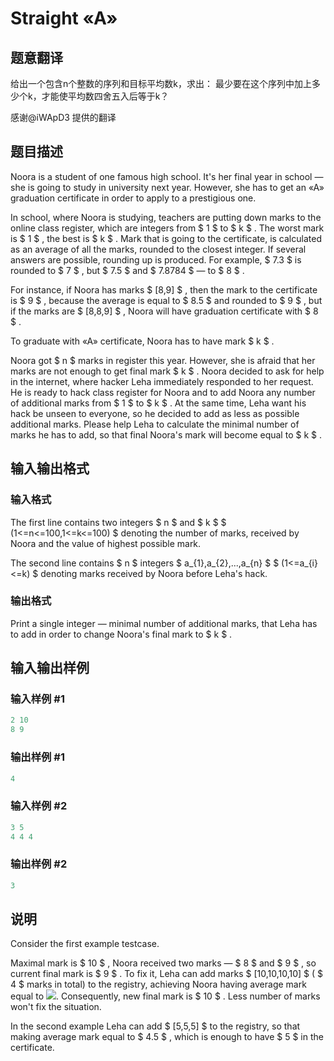 # Straight «A»

## 题意翻译

给出一个包含n个整数的序列和目标平均数k，求出： 最少要在这个序列中加上多少个k，才能使平均数四舍五入后等于k？

感谢@iWApD3 提供的翻译

## 题目描述

Noora is a student of one famous high school. It's her final year in school — she is going to study in university next year. However, she has to get an «A» graduation certificate in order to apply to a prestigious one.

In school, where Noora is studying, teachers are putting down marks to the online class register, which are integers from $ 1 $ to $ k $ . The worst mark is $ 1 $ , the best is $ k $ . Mark that is going to the certificate, is calculated as an average of all the marks, rounded to the closest integer. If several answers are possible, rounding up is produced. For example, $ 7.3 $ is rounded to $ 7 $ , but $ 7.5 $ and $ 7.8784 $ — to $ 8 $ .

For instance, if Noora has marks $ [8,9] $ , then the mark to the certificate is $ 9 $ , because the average is equal to $ 8.5 $ and rounded to $ 9 $ , but if the marks are $ [8,8,9] $ , Noora will have graduation certificate with $ 8 $ .

To graduate with «A» certificate, Noora has to have mark $ k $ .

Noora got $ n $ marks in register this year. However, she is afraid that her marks are not enough to get final mark $ k $ . Noora decided to ask for help in the internet, where hacker Leha immediately responded to her request. He is ready to hack class register for Noora and to add Noora any number of additional marks from $ 1 $ to $ k $ . At the same time, Leha want his hack be unseen to everyone, so he decided to add as less as possible additional marks. Please help Leha to calculate the minimal number of marks he has to add, so that final Noora's mark will become equal to $ k $ .

## 输入输出格式

### 输入格式

The first line contains two integers $ n $ and $ k $ $ (1<=n<=100,1<=k<=100) $ denoting the number of marks, received by Noora and the value of highest possible mark.

The second line contains $ n $ integers $ a_{1},a_{2},...,a_{n} $ $ (1<=a_{i}<=k) $ denoting marks received by Noora before Leha's hack.

### 输出格式

Print a single integer — minimal number of additional marks, that Leha has to add in order to change Noora's final mark to $ k $ .

## 输入输出样例

### 输入样例 #1

```cpp
2 10
8 9

```
### 输出样例 #1

```cpp
4
```


### 输入样例 #2

```cpp
3 5
4 4 4

```
### 输出样例 #2

```cpp
3
```


## 说明

Consider the first example testcase.

Maximal mark is $ 10 $ , Noora received two marks — $ 8 $ and $ 9 $ , so current final mark is $ 9 $ . To fix it, Leha can add marks $ [10,10,10,10] $ ( $ 4 $ marks in total) to the registry, achieving Noora having average mark equal to ![](https://cdn.luogu.com.cn/upload/vjudge_pic/CF810A/b75d87f7c46ec7c9f8f2851b79244a71ffa349ba.png). Consequently, new final mark is $ 10 $ . Less number of marks won't fix the situation.

In the second example Leha can add $ [5,5,5] $ to the registry, so that making average mark equal to $ 4.5 $ , which is enough to have $ 5 $ in the certificate.


